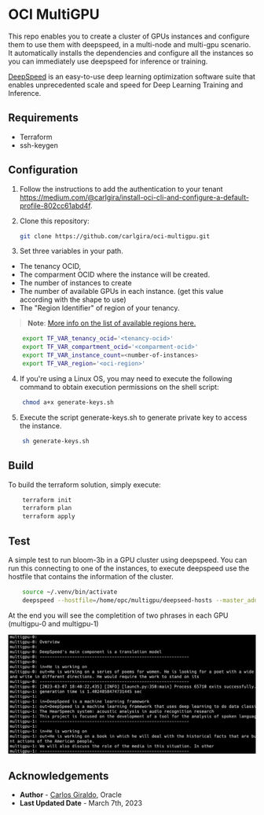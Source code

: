 # OCI MultiGPU 

This repo enables you to create a cluster of GPUs instances and configure them to use them with deepspeed, in a multi-node and multi-gpu scenario. It automatically installs the dependencies and configure all the instances so you can immediately use deepspeed for inference or training.

[DeepSpeed](https://github.com/microsoft/DeepSpeed) is an easy-to-use deep learning optimization software suite that enables unprecedented scale and speed for Deep Learning Training and Inference.

## Requirements
- Terraform
- ssh-keygen

## Configuration

1. Follow the instructions to add the authentication to your tenant https://medium.com/@carlgira/install-oci-cli-and-configure-a-default-profile-802cc61abd4f.
2. Clone this repository:
    ```bash
    git clone https://github.com/carlgira/oci-multigpu.git
    ```

3. Set three variables in your path. 
- The tenancy OCID, 
- The comparment OCID where the instance will be created.
- The number of instances to create
- The number of available GPUs in each instance. (get this value according with the shape to use)
- The "Region Identifier" of region of your tenancy.
> **Note**: [More info on the list of available regions here.](https://docs.oracle.com/en-us/iaas/Content/General/Concepts/regions.htm)

```bash
    export TF_VAR_tenancy_ocid='<tenancy-ocid>'
    export TF_VAR_compartment_ocid='<comparment-ocid>'
    export TF_VAR_instance_count=<number-of-instances>
    export TF_VAR_region='<oci-region>'
```

4. If you're using a Linux OS, you may need to execute the following command to obtain execution permissions on the shell script:
```bash
    chmod a+x generate-keys.sh
```
5. Execute the script generate-keys.sh to generate private key to access the instance. 
```bash
    sh generate-keys.sh
```

## Build

To build the terraform solution, simply execute: 

```bash
    terraform init
    terraform plan
    terraform apply
```

## Test
A simple test to run bloom-3b in a GPU cluster using deepspeed. You can run this connecting to one of the instances, to execute deepspeed use the hostfile that contains the information of the cluster.

```bash
    source ~/.venv/bin/activate
    deepspeed --hostfile=/home/opc/multigpu/deepseed-hosts --master_addr multigpu-0.subnet.vcn.oraclevcn.com --master_port 3000 ~/DeepSpeedExamples/inference/huggingface/text-generation/inference-test.py --name bigscience/bloom-3b --batch_size 2
```

At the end you will see the completition of two phrases in each GPU (multigpu-0 and multigpu-1)

<img src="deepspeed-inference.png" />

## Acknowledgements

* **Author** - [Carlos Giraldo](https://www.linkedin.com/in/carlos-giraldo-a79b073b/), Oracle
* **Last Updated Date** - March 7th, 2023
